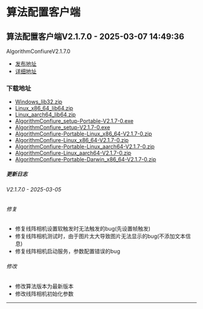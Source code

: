 # 算法配置客户端
## 算法配置客户端V2.1.7.0 - 2025-03-07 14:49:36
AlgorithmConfiureV2.1.7.0
*  [发布地址](https://github.com/jadehh/AlgorithmConfigUI/releases/tag/V2.1.7.0)
*  [详细地址](https://github.com/jadehh/jadehh_file/releases/tag/AlgorithmConfiureV2.1.7.0)
### 下载地址
* [Windows_lib32.zip](https://github.com/jadehh/jadehh_file/releases/download/AlgorithmConfiureV2.1.7.0/Windows_lib32.zip)
* [Linux_x86_64_lib64.zip](https://github.com/jadehh/jadehh_file/releases/download/AlgorithmConfiureV2.1.7.0/Linux_x86_64_lib64.zip)
* [Linux_aarch64_lib64.zip](https://github.com/jadehh/jadehh_file/releases/download/AlgorithmConfiureV2.1.7.0/Linux_aarch64_lib64.zip)
* [AlgorithmConfiure_setup-Portable-V2.1.7-0.exe](https://github.com/jadehh/jadehh_file/releases/download/AlgorithmConfiureV2.1.7.0/AlgorithmConfiure_setup-Portable-V2.1.7-0.exe)
* [AlgorithmConfiure_setup-V2.1.7-0.exe](https://github.com/jadehh/jadehh_file/releases/download/AlgorithmConfiureV2.1.7.0/AlgorithmConfiure_setup-V2.1.7-0.exe)
* [AlgorithmConfiure-Portable-Linux_x86_64-V2.1.7-0.zip](https://github.com/jadehh/jadehh_file/releases/download/AlgorithmConfiureV2.1.7.0/AlgorithmConfiure-Portable-Linux_x86_64-V2.1.7-0.zip)
* [AlgorithmConfiure-Linux_x86_64-V2.1.7-0.zip](https://github.com/jadehh/jadehh_file/releases/download/AlgorithmConfiureV2.1.7.0/AlgorithmConfiure-Linux_x86_64-V2.1.7-0.zip)
* [AlgorithmConfiure-Portable-Linux_aarch64-V2.1.7-0.zip](https://github.com/jadehh/jadehh_file/releases/download/AlgorithmConfiureV2.1.7.0/AlgorithmConfiure-Portable-Linux_aarch64-V2.1.7-0.zip)
* [AlgorithmConfiure-Linux_aarch64-V2.1.7-0.zip](https://github.com/jadehh/jadehh_file/releases/download/AlgorithmConfiureV2.1.7.0/AlgorithmConfiure-Linux_aarch64-V2.1.7-0.zip)
* [AlgorithmConfiure-Portable-Darwin_x86_64-V2.1.7-0.zip](https://github.com/jadehh/jadehh_file/releases/download/AlgorithmConfiureV2.1.7.0/AlgorithmConfiure-Portable-Darwin_x86_64-V2.1.7-0.zip)
##### 更新日志
###### V2.1.7.0 - 2025-03-05
###### 修复
* 修复线阵相机设置软触发时无法触发的bug(先设置帧触发)
* 修复线阵相机测试时，由于图片太大导致图片无法显示的bug(不添加文本信息)
* 修复线阵相机启动服务，参数配置错误的bug
###### 修改
* 修改算法版本为最新版本
* 修改线阵相机初始化参数
---
